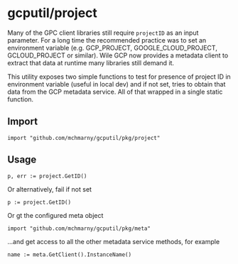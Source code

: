 # gcputil/project

Many of the GPC client libraries still require `projectID` as an input parameter. For a long time the recommended practice was to set an environment variable (e.g. GCP_PROJECT, GOOGLE_CLOUD_PROJECT, GCLOUD_PROJECT or similar). Wile GCP now provides a metadata client to extract that data at runtime many libraries still demand it.

This utility exposes two simple functions to test for presence of project ID in environment variable (useful in local dev) and if not set, tries to obtain that data from the GCP metadata service. All of that wrapped in a single static function.

## Import

```shell
import "github.com/mchmarny/gcputil/pkg/project"
```

## Usage

```shell
p, err := project.GetID()
```

Or alternatively, fail if not set

```shell
p := project.GetID()
```

Or gt the configured meta object

```shell
import "github.com/mchmarny/gcputil/pkg/meta"
```

...and get access to all the other metadata service methods, for example

```shell
name := meta.GetClient().InstanceName()
```

